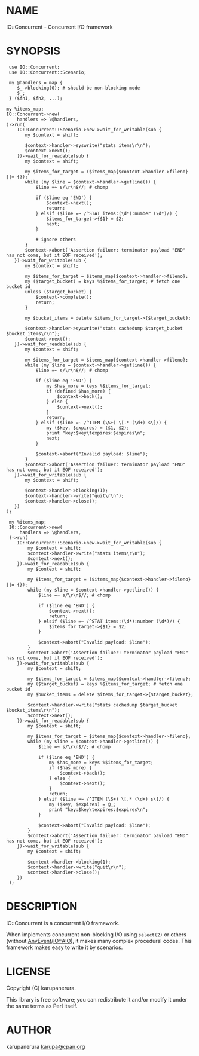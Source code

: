 # NAME

IO::Concurrent - Concurrent I/O framework

# SYNOPSIS

     use IO::Concurrent;
     use IO::Concurrent::Scenario;

     my @handlers = map {
        $_->blocking(0); # should be non-blocking mode
        $_;
     } ($fh1, $fh2, ...);

    my %items_map;
    IO::Concurrent->new(
        handlers => \@handlers,
    )->run(
        IO::Concurrent::Scenario->new->wait_for_writable(sub {
           my $context = shift;

           $context->handler->syswrite("stats items\r\n");
           $context->next();
        })->wait_for_readable(sub {
           my $context = shift;

           my $items_for_target = ($items_map{$context->handler->fileno} ||= {});
           while (my $line = $context->handler->getline()) {
               $line =~ s/\r\n$//; # chomp

               if ($line eq 'END') {
                   $context->next();
                   return;
               } elsif ($line =~ /^STAT items:(\d*):number (\d*)/) {
                   $items_for_target->{$1} = $2;
                   next;
               }

               # ignore others
           }
           $context->abort('Assertion failuer: terminator payload "END" has not come, but it EOF received');
       })->wait_for_writable(sub {
           my $context = shift;

           my $items_for_target = $items_map{$context->handler->fileno};
           my ($target_bucket) = keys %$items_for_target; # fetch one bucket id
           unless ($target_bucket) {
               $context->complete();
               return;
           }

           my $bucket_items = delete $items_for_target->{$target_bucket};

           $context->handler->syswrite("stats cachedump $target_bucket $bucket_items\r\n");
           $context->next();
       })->wait_for_readable(sub {
           my $context = shift;

           my $items_for_target = $items_map{$context->handler->fileno};
           while (my $line = $context->handler->getline()) {
               $line =~ s/\r\n$//; # chomp

               if ($line eq 'END') {
                   my $has_more = keys %$items_for_target;
                   if (defined $has_more) {
                       $context->back();
                   } else {
                       $context->next();
                   }
                   return;
               } elsif ($line =~ /^ITEM (\S+) \[.* (\d+) s\]/) {
                   my ($key, $expires) = ($1, $2);
                   print "key:$key\texpires:$expires\n";
                   next;
               }

               $context->abort("Invalid payload: $line");
           }
           $context->abort('Assertion failuer: terminator payload "END" has not come, but it EOF received');
       })->wait_for_writable(sub {
           my $context = shift;

           $context->handler->blocking(1);
           $context->handler->write("quit\r\n");
           $context->handler->close();
       })
    );

     my %items_map;
     IO::Concurrent->new(
         handlers => \@handlers,
     )->run(
        IO::Concurrent::Scenario->new->wait_for_writable(sub {
            my $context = shift;
            $context->handler->write("stats items\r\n");
            $context->next();
        })->wait_for_readable(sub {
            my $context = shift;

            my $items_for_target = ($items_map{$context->handler->fileno} ||= {});
            while (my $line = $context->handler->getline()) {
                $line =~ s/\r\n$//; # chomp

                if ($line eq 'END') {
                    $context->next();
                    return;
                } elsif ($line =~ /^STAT items:(\d*):number (\d*)/) {
                    $items_for_target->{$1} = $2;
                }

                $context->abort("Invalid payload: $line");
            }
            $context->abort('Assertion failuer: terminator payload "END" has not come, but it EOF received');
        })->wait_for_writable(sub {
            my $context = shift;

            my $items_for_target = $items_map{$context->handler->fileno};
            my ($target_bucket) = keys %$items_for_target; # fetch one bucket id
            my $bucket_items = delete $items_for_target->{$target_bucket};

            $context->handler->write("stats cachedump $target_bucket $bucket_items\r\n");
            $context->next();
        })->wait_for_readable(sub {
            my $context = shift;

            my $items_for_target = $items_map{$context->handler->fileno};
            while (my $line = $context->handler->getline()) {
                $line =~ s/\r\n$//; # chomp

                if ($line eq 'END') {
                    my $has_more = keys %$items_for_target;
                    if ($has_more) {
                        $context->back();
                    } else {
                        $context->next();
                    }
                    return;
                } elsif ($line =~ /^ITEM (\S+) \[.* (\d+) s\]/) {
                    my ($key, $expires) = @_;
                    print "key:$key\texpires:$expires\n";
                }

                $context->abort("Invalid payload: $line");
            }
            $context->abort('Assertion failuer: terminator payload "END" has not come, but it EOF received');
        })->wait_for_writable(sub {
            my $context = shift;

            $context->handler->blocking(1);
            $context->handler->write("quit\r\n");
            $context->handler->close();
        })
     );

# DESCRIPTION

IO::Concurrent is a concurrent I/O framework.

When implements concurrent non-blocking I/O using `select(2)` or others (without [AnyEvent](https://metacpan.org/pod/AnyEvent)/[IO::AIO](https://metacpan.org/pod/IO::AIO)), it makes many complex procedural codes.
This framework makes easy to write it by scenarios.

# LICENSE

Copyright (C) karupanerura.

This library is free software; you can redistribute it and/or modify
it under the same terms as Perl itself.

# AUTHOR

karupanerura <karupa@cpan.org>
